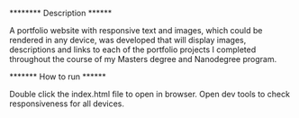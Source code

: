 ******** Description ******

 A portfolio website with responsive text and images, which could be rendered
 in any device,  was developed that will display images, descriptions and
 links to each of the portfolio projects I completed throughout the course of
 my Masters degree and Nanodegree program.

******* How to run ******

Double click the index.html file to open in browser.
Open dev tools to check responsiveness for all devices.